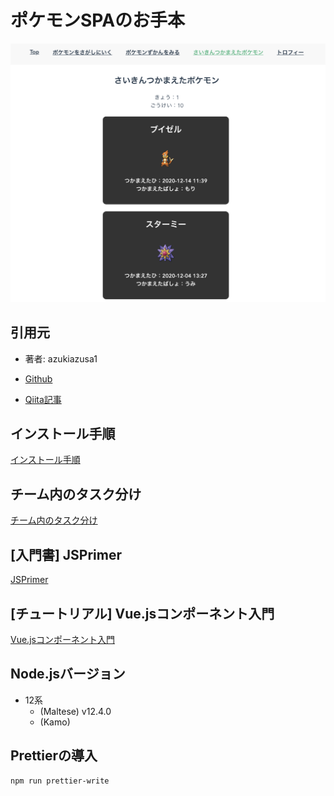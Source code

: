 # ポケモンSPAのお手本

![](./readme_img/logo01.png)

## 引用元

- 著者: azukiazusa1

- [Github](https://github.com/azukiazusa1/Pokomeon-get-Adventure)

- [Qiita記事](https://qiita.com/azukiazusa/items/40abd9491e273e85ded4)

## インストール手順
[インストール手順](./github/installation.md)


## チーム内のタスク分け
[チーム内のタスク分け](./github/tasks.md)



## [入門書] JSPrimer

[JSPrimer](https://jsprimer.net/)

## [チュートリアル] Vue.jsコンポーネント入門

[Vue.jsコンポーネント入門](https://www.hypertextcandy.com/vuejs-components-introduction-environment-setting)


## Node.jsバージョン

- 12系
  - (Maltese) v12.4.0  
  - (Kamo)

## Prettierの導入

~~~sh
npm run prettier-write
~~~